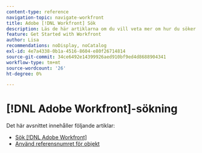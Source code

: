 ```yaml
---
content-type: reference
navigation-topic: navigate-workfront
title: Adobe [!DNL Workfront] Sök
description: Läs de här artiklarna om du vill veta mer om hur du söker i Workfront.
feature: Get Started with Workfront
author: Lisa
recommendations: noDisplay, noCatalog
exl-id: 4e7a4338-0b1a-4516-8604-e80f26714814
source-git-commit: 34ce6492e14399926aed910bf9ed4d8688904341
workflow-type: tm+mt
source-wordcount: '26'
ht-degree: 0%

---
```


# [!DNL Adobe Workfront]-sökning

Det här avsnittet innehåller följande artiklar:

* [Sök [!DNL Adobe Workfront]](../../../workfront-basics/navigate-workfront/search/search-workfront.md)
* [Använd referensnumret för objekt](../../../workfront-basics/navigate-workfront/search/reference-number-of-objects.md)

